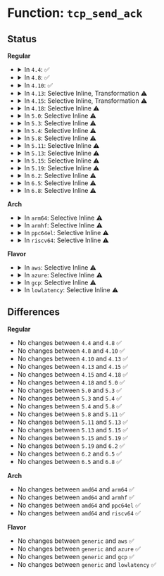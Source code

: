 # Function: <code>tcp_send_ack</code>

## Status
<b>Regular</b>
<ul>
<li>
<details>
<summary>In <code>4.4</code>: ✅</summary>

```c
void tcp_send_ack(struct sock *sk);
```

**Collision:** Unique Global

**Inline:** No

**Transformation:** False

**Instances:**

```
In net/ipv4/tcp_output.c (ffffffff817781b0)
Location: net/ipv4/tcp_output.c:3342
Inline: False
Direct callers:
  - net/ipv4/tcp.c:tcp_cleanup_rbuf
  - net/ipv4/tcp_input.c:tcp_fin
  - net/ipv4/tcp_input.c:tcp_fin
  - net/ipv4/tcp_input.c:tcp_send_dupack
  - net/ipv4/tcp_input.c:tcp_send_dupack
  - net/ipv4/tcp_input.c:__tcp_ack_snd_check
  - net/ipv4/tcp_input.c:tcp_rcv_state_process
  - net/ipv4/tcp_output.c:tcp_send_delayed_ack
  - net/ipv4/tcp_timer.c:tcp_delack_timer_handler
```
**Symbols:**

```
ffffffff817781b0-ffffffff8177830a: tcp_send_ack (STB_GLOBAL)
```
</details>
</li>
<li>
<details>
<summary>In <code>4.8</code>: ✅</summary>

```c
void tcp_send_ack(struct sock *sk);
```

**Collision:** Unique Global

**Inline:** No

**Transformation:** False

**Instances:**

```
In net/ipv4/tcp_output.c (ffffffff817e51a0)
Location: net/ipv4/tcp_output.c:3394
Inline: False
Direct callers:
  - net/ipv4/tcp.c:tcp_cleanup_rbuf
  - net/ipv4/tcp_input.c:tcp_rcv_state_process
  - net/ipv4/tcp_input.c:__tcp_ack_snd_check
  - net/ipv4/tcp_input.c:tcp_send_dupack
  - net/ipv4/tcp_input.c:tcp_send_dupack
  - net/ipv4/tcp_input.c:tcp_fin
  - net/ipv4/tcp_input.c:tcp_fin
  - net/ipv4/tcp_output.c:tcp_send_delayed_ack
  - net/ipv4/tcp_timer.c:tcp_delack_timer_handler
```
**Symbols:**

```
ffffffff817e51a0-ffffffff817e52ef: tcp_send_ack (STB_GLOBAL)
```
</details>
</li>
<li>
<details>
<summary>In <code>4.10</code>: ✅</summary>

```c
void tcp_send_ack(struct sock *sk);
```

**Collision:** Unique Global

**Inline:** No

**Transformation:** False

**Instances:**

```
In net/ipv4/tcp_output.c (ffffffff81815630)
Location: net/ipv4/tcp_output.c:3520
Inline: False
Direct callers:
  - net/ipv4/tcp.c:tcp_cleanup_rbuf
  - net/ipv4/tcp_input.c:tcp_rcv_state_process
  - net/ipv4/tcp_input.c:__tcp_ack_snd_check
  - net/ipv4/tcp_input.c:tcp_send_dupack
  - net/ipv4/tcp_input.c:tcp_send_dupack
  - net/ipv4/tcp_input.c:tcp_fin
  - net/ipv4/tcp_input.c:tcp_fin
  - net/ipv4/tcp_output.c:tcp_send_delayed_ack
  - net/ipv4/tcp_timer.c:tcp_delack_timer_handler
```
**Symbols:**

```
ffffffff81815630-ffffffff8181577f: tcp_send_ack (STB_GLOBAL)
```
</details>
</li>
<li>
<details>
<summary>In <code>4.13</code>: Selective Inline, Transformation ⚠️</summary>

```c
void tcp_send_ack(struct sock *sk);
```

**Collision:** Unique Global

**Inline:** Selective

**Transformation:** True

**Instances:**

```
In net/ipv4/tcp_output.c (ffffffff818372d1)
Location: net/ipv4/tcp_output.c:3540
Inline: True
Inline callers:
  - net/ipv4/tcp_output.c:tcp_send_delayed_ack
Direct callers:
  - net/ipv4/tcp.c:tcp_cleanup_rbuf
  - net/ipv4/tcp_input.c:tcp_rcv_state_process
  - net/ipv4/tcp_input.c:__tcp_ack_snd_check
  - net/ipv4/tcp_input.c:tcp_send_dupack
  - net/ipv4/tcp_input.c:tcp_fin
  - net/ipv4/tcp_input.c:tcp_fin
  - net/ipv4/tcp_output.c:tcp_send_delayed_ack
  - net/ipv4/tcp_timer.c:tcp_delack_timer_handler
```
**Symbols:**

```
ffffffff81835a40-ffffffff81835b62: tcp_send_ack.part.35 (STB_LOCAL)
ffffffff81835b70-ffffffff81835b8a: tcp_send_ack (STB_GLOBAL)
```
</details>
</li>
<li>
<details>
<summary>In <code>4.15</code>: Selective Inline, Transformation ⚠️</summary>

```c
void tcp_send_ack(struct sock *sk);
```

**Collision:** Unique Global

**Inline:** Selective

**Transformation:** True

**Instances:**

```
In net/ipv4/tcp_output.c (ffffffff818b6984)
Location: net/ipv4/tcp_output.c:3605
Inline: True
Inline callers:
  - net/ipv4/tcp_output.c:tcp_send_delayed_ack
Direct callers:
  - net/ipv4/tcp.c:tcp_cleanup_rbuf
  - net/ipv4/tcp_input.c:tcp_rcv_state_process
  - net/ipv4/tcp_input.c:__tcp_ack_snd_check
  - net/ipv4/tcp_input.c:tcp_send_dupack
  - net/ipv4/tcp_input.c:tcp_fin
  - net/ipv4/tcp_input.c:tcp_fin
  - net/ipv4/tcp_output.c:tcp_send_delayed_ack
  - net/ipv4/tcp_timer.c:tcp_delack_timer_handler
```
**Symbols:**

```
ffffffff818b5050-ffffffff818b516b: tcp_send_ack.part.39 (STB_LOCAL)
ffffffff818b5170-ffffffff818b518a: tcp_send_ack (STB_GLOBAL)
```
</details>
</li>
<li>
<details>
<summary>In <code>4.18</code>: Selective Inline ⚠️</summary>

```c
void tcp_send_ack(struct sock *sk);
```

**Collision:** Unique Global

**Inline:** Selective

**Transformation:** False

**Instances:**

```
In net/ipv4/tcp_output.c (ffffffff8190c233)
Location: net/ipv4/tcp_output.c:3622
Inline: True
Inline callers:
  - net/ipv4/tcp_output.c:tcp_send_delayed_ack
Direct callers:
  - net/ipv4/tcp.c:tcp_cleanup_rbuf
  - net/ipv4/tcp_input.c:tcp_rcv_state_process
  - net/ipv4/tcp_input.c:__tcp_ack_snd_check
  - net/ipv4/tcp_input.c:tcp_data_queue
  - net/ipv4/tcp_input.c:tcp_send_dupack
  - net/ipv4/tcp_input.c:tcp_fin
  - net/ipv4/tcp_input.c:tcp_fin
  - net/ipv4/tcp_timer.c:tcp_compressed_ack_kick
  - net/ipv4/tcp_timer.c:tcp_delack_timer_handler
```
**Symbols:**

```
ffffffff8190c250-ffffffff8190c26f: tcp_send_ack (STB_GLOBAL)
```
</details>
</li>
<li>
<details>
<summary>In <code>5.0</code>: Selective Inline ⚠️</summary>

```c
void tcp_send_ack(struct sock *sk);
```

**Collision:** Unique Global

**Inline:** Selective

**Transformation:** False

**Instances:**

```
In net/ipv4/tcp_output.c (ffffffff8193a503)
Location: net/ipv4/tcp_output.c:3654
Inline: True
Inline callers:
  - net/ipv4/tcp_output.c:tcp_send_delayed_ack
Direct callers:
  - net/ipv4/tcp.c:tcp_cleanup_rbuf
  - net/ipv4/tcp_input.c:tcp_rcv_state_process
  - net/ipv4/tcp_input.c:__tcp_ack_snd_check
  - net/ipv4/tcp_input.c:tcp_data_queue
  - net/ipv4/tcp_input.c:tcp_send_dupack
  - net/ipv4/tcp_input.c:tcp_fin
  - net/ipv4/tcp_input.c:tcp_fin
  - net/ipv4/tcp_timer.c:tcp_compressed_ack_kick
  - net/ipv4/tcp_timer.c:tcp_delack_timer_handler
```
**Symbols:**

```
ffffffff8193a520-ffffffff8193a53f: tcp_send_ack (STB_GLOBAL)
```
</details>
</li>
<li>
<details>
<summary>In <code>5.3</code>: Selective Inline ⚠️</summary>

```c
void tcp_send_ack(struct sock *sk);
```

**Collision:** Unique Global

**Inline:** Selective

**Transformation:** False

**Instances:**

```
In net/ipv4/tcp_output.c (ffffffff8199e851)
Location: net/ipv4/tcp_output.c:3689
Inline: True
Inline callers:
  - net/ipv4/tcp_output.c:tcp_send_delayed_ack
Direct callers:
  - net/ipv4/tcp.c:tcp_cleanup_rbuf
  - net/ipv4/tcp_input.c:tcp_rcv_synsent_state_process
  - net/ipv4/tcp_input.c:__tcp_ack_snd_check
  - net/ipv4/tcp_input.c:tcp_data_queue_ofo
  - net/ipv4/tcp_input.c:tcp_send_dupack
  - net/ipv4/tcp_input.c:tcp_fin
  - net/ipv4/tcp_input.c:tcp_fin
  - net/ipv4/tcp_timer.c:tcp_compressed_ack_kick
  - net/ipv4/tcp_timer.c:tcp_delack_timer_handler
```
**Symbols:**

```
ffffffff8199e880-ffffffff8199e89f: tcp_send_ack (STB_GLOBAL)
```
</details>
</li>
<li>
<details>
<summary>In <code>5.4</code>: Selective Inline ⚠️</summary>

```c
void tcp_send_ack(struct sock *sk);
```

**Collision:** Unique Global

**Inline:** Selective

**Transformation:** False

**Instances:**

```
In net/ipv4/tcp_output.c (ffffffff819d5361)
Location: net/ipv4/tcp_output.c:3721
Inline: True
Inline callers:
  - net/ipv4/tcp_output.c:tcp_send_delayed_ack
Direct callers:
  - net/ipv4/tcp.c:tcp_cleanup_rbuf
  - net/ipv4/tcp_input.c:tcp_rcv_synsent_state_process
  - net/ipv4/tcp_input.c:__tcp_ack_snd_check
  - net/ipv4/tcp_input.c:tcp_data_queue_ofo
  - net/ipv4/tcp_input.c:tcp_send_dupack
  - net/ipv4/tcp_input.c:tcp_fin
  - net/ipv4/tcp_input.c:tcp_fin
  - net/ipv4/tcp_timer.c:tcp_compressed_ack_kick
  - net/ipv4/tcp_timer.c:tcp_delack_timer_handler
```
**Symbols:**

```
ffffffff819d5390-ffffffff819d53af: tcp_send_ack (STB_GLOBAL)
```
</details>
</li>
<li>
<details>
<summary>In <code>5.8</code>: Selective Inline ⚠️</summary>

```c
void tcp_send_ack(struct sock *sk);
```

**Collision:** Unique Global

**Inline:** Selective

**Transformation:** False

**Instances:**

```
In net/ipv4/tcp_output.c (ffffffff81ac1cab)
Location: net/ipv4/tcp_output.c:3794
Inline: True
Inline callers:
  - net/ipv4/tcp_output.c:tcp_send_delayed_ack
Direct callers:
  - net/ipv4/tcp.c:tcp_cleanup_rbuf
  - net/ipv4/tcp_input.c:tcp_rcv_synsent_state_process
  - net/ipv4/tcp_input.c:__tcp_ack_snd_check
  - net/ipv4/tcp_input.c:tcp_send_dupack
  - net/ipv4/tcp_input.c:tcp_fin
  - net/ipv4/tcp_input.c:tcp_fin
  - net/ipv4/tcp_timer.c:tcp_compressed_ack_kick
  - net/ipv4/tcp_timer.c:tcp_delack_timer_handler
  - net/mptcp/options.c:mptcp_incoming_options
```
**Symbols:**

```
ffffffff81ac1cd0-ffffffff81ac1cef: tcp_send_ack (STB_GLOBAL)
```
</details>
</li>
<li>
<details>
<summary>In <code>5.11</code>: Selective Inline ⚠️</summary>

```c
void tcp_send_ack(struct sock *sk);
```

**Collision:** Unique Global

**Inline:** Selective

**Transformation:** False

**Instances:**

```
In net/ipv4/tcp_output.c (ffffffff81acd710)
Location: net/ipv4/tcp_output.c:3978
Inline: True
Inline callers:
  - net/ipv4/tcp_output.c:tcp_send_delayed_ack
Direct callers:
  - net/ipv4/tcp.c:tcp_cleanup_rbuf
  - net/ipv4/tcp_input.c:tcp_rcv_synsent_state_process
  - net/ipv4/tcp_input.c:__tcp_ack_snd_check
  - net/ipv4/tcp_input.c:tcp_send_dupack
  - net/ipv4/tcp_input.c:tcp_fin
  - net/ipv4/tcp_input.c:tcp_fin
  - net/ipv4/tcp_timer.c:tcp_compressed_ack_kick
  - net/ipv4/tcp_timer.c:tcp_delack_timer_handler
  - net/mptcp/protocol.c:mptcp_subflow_shutdown
  - net/mptcp/protocol.c:mptcp_subflow_shutdown
  - net/mptcp/options.c:check_fully_established
```
**Symbols:**

```
ffffffff81acd740-ffffffff81acd75f: tcp_send_ack (STB_GLOBAL)
```
</details>
</li>
<li>
<details>
<summary>In <code>5.13</code>: Selective Inline ⚠️</summary>

```c
void tcp_send_ack(struct sock *sk);
```

**Collision:** Unique Global

**Inline:** Selective

**Transformation:** False

**Instances:**

```
In net/ipv4/tcp_output.c (ffffffff81ab88db)
Location: net/ipv4/tcp_output.c:3975
Inline: True
Inline callers:
  - net/ipv4/tcp_output.c:tcp_send_delayed_ack
Direct callers:
  - net/ipv4/tcp.c:tcp_cleanup_rbuf
  - net/ipv4/tcp_input.c:tcp_rcv_synsent_state_process
  - net/ipv4/tcp_input.c:__tcp_ack_snd_check
  - net/ipv4/tcp_input.c:tcp_send_dupack
  - net/ipv4/tcp_input.c:tcp_fin
  - net/ipv4/tcp_input.c:tcp_fin
  - net/ipv4/tcp_timer.c:tcp_compressed_ack_kick
  - net/ipv4/tcp_timer.c:tcp_delack_timer_handler
  - net/mptcp/protocol.c:mptcp_subflow_shutdown
  - net/mptcp/protocol.c:mptcp_send_ack
  - net/mptcp/options.c:check_fully_established
  - net/mptcp/pm_netlink.c:mptcp_pm_nl_mp_prio_send_ack
  - net/mptcp/pm_netlink.c:mptcp_pm_nl_addr_send_ack
```
**Symbols:**

```
ffffffff81ab8900-ffffffff81ab891f: tcp_send_ack (STB_GLOBAL)
```
</details>
</li>
<li>
<details>
<summary>In <code>5.15</code>: Selective Inline ⚠️</summary>

```c
void tcp_send_ack(struct sock *sk);
```

**Collision:** Unique Global

**Inline:** Selective

**Transformation:** False

**Instances:**

```
In net/ipv4/tcp_output.c (ffffffff81b75afb)
Location: net/ipv4/tcp_output.c:3976
Inline: True
Inline callers:
  - net/ipv4/tcp_output.c:tcp_send_delayed_ack
Direct callers:
  - net/ipv4/tcp.c:tcp_cleanup_rbuf
  - net/ipv4/tcp_input.c:tcp_rcv_synsent_state_process
  - net/ipv4/tcp_input.c:__tcp_ack_snd_check
  - net/ipv4/tcp_input.c:tcp_send_dupack
  - net/ipv4/tcp_input.c:tcp_fin
  - net/ipv4/tcp_input.c:tcp_fin
  - net/ipv4/tcp_timer.c:tcp_compressed_ack_kick
  - net/ipv4/tcp_timer.c:tcp_delack_timer_handler
  - net/mptcp/protocol.c:mptcp_subflow_shutdown
  - net/mptcp/protocol.c:mptcp_subflow_send_ack
  - net/mptcp/options.c:check_fully_established
```
**Symbols:**

```
ffffffff81b75b20-ffffffff81b75b3f: tcp_send_ack (STB_GLOBAL)
```
</details>
</li>
<li>
<details>
<summary>In <code>5.19</code>: Selective Inline ⚠️</summary>

```c
void tcp_send_ack(struct sock *sk);
```

**Collision:** Unique Global

**Inline:** Selective

**Transformation:** False

**Instances:**

```
In net/ipv4/tcp_output.c (ffffffff81d053cc)
Location: net/ipv4/tcp_output.c:3985
Inline: True
Inline callers:
  - net/ipv4/tcp_output.c:tcp_send_delayed_ack
Direct callers:
  - net/ipv4/tcp.c:tcp_cleanup_rbuf
  - net/ipv4/tcp_input.c:tcp_rcv_synsent_state_process
  - net/ipv4/tcp_input.c:__tcp_ack_snd_check
  - net/ipv4/tcp_input.c:tcp_send_dupack
  - net/ipv4/tcp_input.c:tcp_fin
  - net/ipv4/tcp_input.c:tcp_fin
  - net/ipv4/tcp_input.c:tcp_send_challenge_ack
  - net/ipv4/tcp_timer.c:tcp_compressed_ack_kick
  - net/ipv4/tcp_timer.c:tcp_delack_timer_handler
  - net/mptcp/protocol.c:mptcp_subflow_shutdown
  - net/mptcp/protocol.c:__mptcp_subflow_send_ack
  - net/mptcp/subflow.c:subflow_check_data_avail
  - net/mptcp/options.c:check_fully_established
  - net/mptcp/pm.c:mptcp_pm_mp_fail_received
```
**Symbols:**

```
ffffffff81d053f0-ffffffff81d05423: tcp_send_ack (STB_GLOBAL)
```
</details>
</li>
<li>
<details>
<summary>In <code>6.2</code>: Selective Inline ⚠️</summary>

```c
void tcp_send_ack(struct sock *sk);
```

**Collision:** Unique Global

**Inline:** Selective

**Transformation:** False

**Instances:**

```
In net/ipv4/tcp_output.c (ffffffff81eca49c)
Location: net/ipv4/tcp_output.c:3987
Inline: True
Inline callers:
  - net/ipv4/tcp_output.c:tcp_send_delayed_ack
Direct callers:
  - net/ipv4/tcp.c:__tcp_cleanup_rbuf
  - net/ipv4/tcp_input.c:tcp_rcv_synsent_state_process
  - net/ipv4/tcp_input.c:__tcp_ack_snd_check
  - net/ipv4/tcp_input.c:tcp_send_dupack
  - net/ipv4/tcp_input.c:tcp_fin
  - net/ipv4/tcp_input.c:tcp_fin
  - net/ipv4/tcp_input.c:tcp_send_challenge_ack
  - net/ipv4/tcp_timer.c:tcp_compressed_ack_kick
  - net/ipv4/tcp_timer.c:tcp_delack_timer_handler
  - net/mptcp/protocol.c:mptcp_subflow_shutdown
  - net/mptcp/protocol.c:__mptcp_retrans
  - net/mptcp/subflow.c:subflow_check_data_avail
  - net/mptcp/options.c:check_fully_established
  - net/mptcp/pm.c:mptcp_pm_mp_fail_received
```
**Symbols:**

```
ffffffff81eca4d0-ffffffff81eca503: tcp_send_ack (STB_GLOBAL)
```
</details>
</li>
<li>
<details>
<summary>In <code>6.5</code>: Selective Inline ⚠️</summary>

```c
void tcp_send_ack(struct sock *sk);
```

**Collision:** Unique Global

**Inline:** Selective

**Transformation:** False

**Instances:**

```
In net/ipv4/tcp_output.c (ffffffff81f28fdc)
Location: net/ipv4/tcp_output.c:4076
Inline: True
Inline callers:
  - net/ipv4/tcp_output.c:tcp_send_delayed_ack
Direct callers:
  - net/ipv4/tcp.c:__tcp_cleanup_rbuf
  - net/ipv4/tcp_input.c:tcp_rcv_synsent_state_process
  - net/ipv4/tcp_input.c:__tcp_ack_snd_check
  - net/ipv4/tcp_input.c:tcp_send_dupack
  - net/ipv4/tcp_input.c:tcp_fin
  - net/ipv4/tcp_input.c:tcp_fin
  - net/ipv4/tcp_input.c:tcp_send_challenge_ack
  - net/ipv4/tcp_timer.c:tcp_compressed_ack_kick
  - net/mptcp/protocol.c:mptcp_subflow_shutdown
  - net/mptcp/protocol.c:mptcp_send_ack
  - net/mptcp/subflow.c:subflow_check_data_avail
  - net/mptcp/options.c:check_fully_established
  - net/mptcp/pm.c:mptcp_pm_mp_fail_received
```
**Symbols:**

```
ffffffff81f29010-ffffffff81f29043: tcp_send_ack (STB_GLOBAL)
```
</details>
</li>
<li>
<details>
<summary>In <code>6.8</code>: Selective Inline ⚠️</summary>

```c
void tcp_send_ack(struct sock *sk);
```

**Collision:** Unique Global

**Inline:** Selective

**Transformation:** False

**Instances:**

```
In net/ipv4/tcp_output.c (ffffffff81fedb1f)
Location: net/ipv4/tcp_output.c:4236
Inline: True
Inline callers:
  - net/ipv4/tcp_output.c:tcp_send_delayed_ack
  - net/ipv4/tcp_output.c:tcp_release_cb
Direct callers:
  - net/ipv4/tcp.c:__tcp_cleanup_rbuf
  - net/ipv4/tcp_input.c:tcp_rcv_synsent_state_process
  - net/ipv4/tcp_input.c:__tcp_ack_snd_check
  - net/ipv4/tcp_input.c:tcp_send_dupack
  - net/ipv4/tcp_input.c:tcp_fin
  - net/ipv4/tcp_input.c:tcp_fin
  - net/ipv4/tcp_input.c:tcp_send_challenge_ack
  - net/ipv4/tcp_timer.c:tcp_compressed_ack_kick
  - net/mptcp/protocol.c:mptcp_subflow_shutdown
  - net/mptcp/protocol.c:mptcp_send_ack
  - net/mptcp/subflow.c:subflow_check_data_avail
  - net/mptcp/options.c:check_fully_established
  - net/mptcp/pm.c:mptcp_pm_mp_fail_received
```
**Symbols:**

```
ffffffff81fedb50-ffffffff81fedb83: tcp_send_ack (STB_GLOBAL)
```
</details>
</li>
</ul>
<b>Arch</b>
<ul>
<li>
<details>
<summary>In <code>arm64</code>: Selective Inline ⚠️</summary>

```c
void tcp_send_ack(struct sock *sk);
```

**Collision:** Unique Global

**Inline:** Selective

**Transformation:** False

**Instances:**

```
In net/ipv4/tcp_output.c (ffff800010c87fa4)
Location: net/ipv4/tcp_output.c:3721
Inline: True
Inline callers:
  - net/ipv4/tcp_output.c:tcp_send_delayed_ack
Direct callers:
  - net/ipv4/tcp.c:tcp_cleanup_rbuf
  - net/ipv4/tcp_input.c:tcp_rcv_synsent_state_process
  - net/ipv4/tcp_input.c:__tcp_ack_snd_check
  - net/ipv4/tcp_input.c:tcp_data_queue_ofo
  - net/ipv4/tcp_input.c:tcp_send_dupack
  - net/ipv4/tcp_input.c:tcp_fin
  - net/ipv4/tcp_input.c:tcp_fin
  - net/ipv4/tcp_timer.c:tcp_compressed_ack_kick
  - net/ipv4/tcp_timer.c:tcp_delack_timer_handler
```
**Symbols:**

```
ffff800010c87fd0-ffff800010c88010: tcp_send_ack (STB_GLOBAL)
```
</details>
</li>
<li>
<details>
<summary>In <code>armhf</code>: Selective Inline ⚠️</summary>

```c
void tcp_send_ack(struct sock *sk);
```

**Collision:** Unique Global

**Inline:** Selective

**Transformation:** False

**Instances:**

```
In net/ipv4/tcp_output.c (c0d972fc)
Location: net/ipv4/tcp_output.c:3721
Inline: True
Inline callers:
  - net/ipv4/tcp_output.c:tcp_send_delayed_ack
Direct callers:
  - net/ipv4/tcp.c:tcp_cleanup_rbuf
  - net/ipv4/tcp_input.c:tcp_rcv_synsent_state_process
  - net/ipv4/tcp_input.c:__tcp_ack_snd_check
  - net/ipv4/tcp_input.c:tcp_data_queue_ofo
  - net/ipv4/tcp_input.c:tcp_send_dupack
  - net/ipv4/tcp_input.c:tcp_fin
  - net/ipv4/tcp_input.c:tcp_fin
  - net/ipv4/tcp_timer.c:tcp_compressed_ack_kick
  - net/ipv4/tcp_timer.c:tcp_delack_timer_handler
```
**Symbols:**

```
c0d97318-c0d97344: tcp_send_ack (STB_GLOBAL)
```
</details>
</li>
<li>
<details>
<summary>In <code>ppc64el</code>: Selective Inline ⚠️</summary>

```c
void tcp_send_ack(struct sock *sk);
```

**Collision:** Unique Global

**Inline:** Selective

**Transformation:** False

**Instances:**

```
In net/ipv4/tcp_output.c (c000000000d94dc0)
Location: net/ipv4/tcp_output.c:3721
Inline: True
Inline callers:
  - net/ipv4/tcp_output.c:tcp_send_delayed_ack
Direct callers:
  - net/ipv4/tcp.c:tcp_cleanup_rbuf
  - net/ipv4/tcp_input.c:tcp_rcv_synsent_state_process
  - net/ipv4/tcp_input.c:__tcp_ack_snd_check
  - net/ipv4/tcp_input.c:tcp_data_queue_ofo
  - net/ipv4/tcp_input.c:tcp_send_dupack
  - net/ipv4/tcp_input.c:tcp_fin
  - net/ipv4/tcp_input.c:tcp_fin
  - net/ipv4/tcp_timer.c:tcp_compressed_ack_kick
  - net/ipv4/tcp_timer.c:tcp_delack_timer_handler
```
**Symbols:**

```
c000000000d94e30-c000000000d94e54: tcp_send_ack (STB_GLOBAL)
```
</details>
</li>
<li>
<details>
<summary>In <code>riscv64</code>: Selective Inline ⚠️</summary>

```c
void tcp_send_ack(struct sock *sk);
```

**Collision:** Unique Global

**Inline:** Selective

**Transformation:** False

**Instances:**

```
In net/ipv4/tcp_output.c (ffffffe0007e9240)
Location: net/ipv4/tcp_output.c:3721
Inline: True
Inline callers:
  - net/ipv4/tcp_output.c:tcp_send_delayed_ack
Direct callers:
  - net/ipv4/tcp.c:tcp_cleanup_rbuf
  - net/ipv4/tcp_input.c:tcp_rcv_synsent_state_process
  - net/ipv4/tcp_input.c:__tcp_ack_snd_check
  - net/ipv4/tcp_input.c:tcp_data_queue_ofo
  - net/ipv4/tcp_input.c:tcp_send_dupack
  - net/ipv4/tcp_input.c:tcp_fin
  - net/ipv4/tcp_input.c:tcp_fin
  - net/ipv4/tcp_timer.c:tcp_compressed_ack_kick
  - net/ipv4/tcp_timer.c:tcp_delack_timer_handler
```
**Symbols:**

```
ffffffe0007e927a-ffffffe0007e92b6: tcp_send_ack (STB_GLOBAL)
```
</details>
</li>
</ul>
<b>Flavor</b>
<ul>
<li>
<details>
<summary>In <code>aws</code>: Selective Inline ⚠️</summary>

```c
void tcp_send_ack(struct sock *sk);
```

**Collision:** Unique Global

**Inline:** Selective

**Transformation:** False

**Instances:**

```
In net/ipv4/tcp_output.c (ffffffff819751d1)
Location: net/ipv4/tcp_output.c:3721
Inline: True
Inline callers:
  - net/ipv4/tcp_output.c:tcp_send_delayed_ack
Direct callers:
  - net/ipv4/tcp.c:tcp_cleanup_rbuf
  - net/ipv4/tcp_input.c:tcp_rcv_synsent_state_process
  - net/ipv4/tcp_input.c:__tcp_ack_snd_check
  - net/ipv4/tcp_input.c:tcp_data_queue_ofo
  - net/ipv4/tcp_input.c:tcp_send_dupack
  - net/ipv4/tcp_input.c:tcp_fin
  - net/ipv4/tcp_input.c:tcp_fin
  - net/ipv4/tcp_timer.c:tcp_compressed_ack_kick
  - net/ipv4/tcp_timer.c:tcp_delack_timer_handler
```
**Symbols:**

```
ffffffff81975200-ffffffff8197521f: tcp_send_ack (STB_GLOBAL)
```
</details>
</li>
<li>
<details>
<summary>In <code>azure</code>: Selective Inline ⚠️</summary>

```c
void tcp_send_ack(struct sock *sk);
```

**Collision:** Unique Global

**Inline:** Selective

**Transformation:** False

**Instances:**

```
In net/ipv4/tcp_output.c (ffffffff8192ec91)
Location: net/ipv4/tcp_output.c:3721
Inline: True
Inline callers:
  - net/ipv4/tcp_output.c:tcp_send_delayed_ack
Direct callers:
  - net/ipv4/tcp.c:tcp_cleanup_rbuf
  - net/ipv4/tcp_input.c:tcp_rcv_synsent_state_process
  - net/ipv4/tcp_input.c:__tcp_ack_snd_check
  - net/ipv4/tcp_input.c:tcp_data_queue_ofo
  - net/ipv4/tcp_input.c:tcp_send_dupack
  - net/ipv4/tcp_input.c:tcp_fin
  - net/ipv4/tcp_input.c:tcp_fin
  - net/ipv4/tcp_timer.c:tcp_compressed_ack_kick
  - net/ipv4/tcp_timer.c:tcp_delack_timer_handler
```
**Symbols:**

```
ffffffff8192ecc0-ffffffff8192ecdf: tcp_send_ack (STB_GLOBAL)
```
</details>
</li>
<li>
<details>
<summary>In <code>gcp</code>: Selective Inline ⚠️</summary>

```c
void tcp_send_ack(struct sock *sk);
```

**Collision:** Unique Global

**Inline:** Selective

**Transformation:** False

**Instances:**

```
In net/ipv4/tcp_output.c (ffffffff819df9a1)
Location: net/ipv4/tcp_output.c:3721
Inline: True
Inline callers:
  - net/ipv4/tcp_output.c:tcp_send_delayed_ack
Direct callers:
  - net/ipv4/tcp.c:tcp_cleanup_rbuf
  - net/ipv4/tcp_input.c:tcp_rcv_synsent_state_process
  - net/ipv4/tcp_input.c:__tcp_ack_snd_check
  - net/ipv4/tcp_input.c:tcp_data_queue_ofo
  - net/ipv4/tcp_input.c:tcp_send_dupack
  - net/ipv4/tcp_input.c:tcp_fin
  - net/ipv4/tcp_input.c:tcp_fin
  - net/ipv4/tcp_timer.c:tcp_compressed_ack_kick
  - net/ipv4/tcp_timer.c:tcp_delack_timer_handler
```
**Symbols:**

```
ffffffff819df9d0-ffffffff819df9ef: tcp_send_ack (STB_GLOBAL)
```
</details>
</li>
<li>
<details>
<summary>In <code>lowlatency</code>: Selective Inline ⚠️</summary>

```c
void tcp_send_ack(struct sock *sk);
```

**Collision:** Unique Global

**Inline:** Selective

**Transformation:** False

**Instances:**

```
In net/ipv4/tcp_output.c (ffffffff819e9657)
Location: net/ipv4/tcp_output.c:3721
Inline: True
Inline callers:
  - net/ipv4/tcp_output.c:tcp_send_delayed_ack
Direct callers:
  - net/ipv4/tcp.c:tcp_cleanup_rbuf
  - net/ipv4/tcp_input.c:tcp_rcv_synsent_state_process
  - net/ipv4/tcp_input.c:__tcp_ack_snd_check
  - net/ipv4/tcp_input.c:tcp_data_queue_ofo
  - net/ipv4/tcp_input.c:tcp_send_dupack
  - net/ipv4/tcp_input.c:tcp_fin
  - net/ipv4/tcp_input.c:tcp_fin
  - net/ipv4/tcp_timer.c:tcp_compressed_ack_kick
  - net/ipv4/tcp_timer.c:tcp_delack_timer_handler
```
**Symbols:**

```
ffffffff819e9680-ffffffff819e969f: tcp_send_ack (STB_GLOBAL)
```
</details>
</li>
</ul>

## Differences
<b>Regular</b>
<ul>
<li>
No changes between <code>4.4</code> and <code>4.8</code> ✅
</li>
<li>
No changes between <code>4.8</code> and <code>4.10</code> ✅
</li>
<li>
No changes between <code>4.10</code> and <code>4.13</code> ✅
</li>
<li>
No changes between <code>4.13</code> and <code>4.15</code> ✅
</li>
<li>
No changes between <code>4.15</code> and <code>4.18</code> ✅
</li>
<li>
No changes between <code>4.18</code> and <code>5.0</code> ✅
</li>
<li>
No changes between <code>5.0</code> and <code>5.3</code> ✅
</li>
<li>
No changes between <code>5.3</code> and <code>5.4</code> ✅
</li>
<li>
No changes between <code>5.4</code> and <code>5.8</code> ✅
</li>
<li>
No changes between <code>5.8</code> and <code>5.11</code> ✅
</li>
<li>
No changes between <code>5.11</code> and <code>5.13</code> ✅
</li>
<li>
No changes between <code>5.13</code> and <code>5.15</code> ✅
</li>
<li>
No changes between <code>5.15</code> and <code>5.19</code> ✅
</li>
<li>
No changes between <code>5.19</code> and <code>6.2</code> ✅
</li>
<li>
No changes between <code>6.2</code> and <code>6.5</code> ✅
</li>
<li>
No changes between <code>6.5</code> and <code>6.8</code> ✅
</li>
</ul>
<b>Arch</b>
<ul>
<li>
No changes between <code>amd64</code> and <code>arm64</code> ✅
</li>
<li>
No changes between <code>amd64</code> and <code>armhf</code> ✅
</li>
<li>
No changes between <code>amd64</code> and <code>ppc64el</code> ✅
</li>
<li>
No changes between <code>amd64</code> and <code>riscv64</code> ✅
</li>
</ul>
<b>Flavor</b>
<ul>
<li>
No changes between <code>generic</code> and <code>aws</code> ✅
</li>
<li>
No changes between <code>generic</code> and <code>azure</code> ✅
</li>
<li>
No changes between <code>generic</code> and <code>gcp</code> ✅
</li>
<li>
No changes between <code>generic</code> and <code>lowlatency</code> ✅
</li>
</ul>
